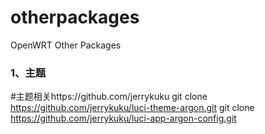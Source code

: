 # otherpackages
OpenWRT Other Packages

### 1、主题
#主题相关https://github.com/jerrykuku
git clone https://github.com/jerrykuku/luci-theme-argon.git
git clone https://github.com/jerrykuku/luci-app-argon-config.git